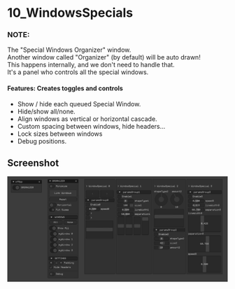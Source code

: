 # 10_WindowsSpecials

### NOTE:  

The "Special Windows Organizer" window.  
Another window called "Organizer" (by default) will be auto drawn!  
This happens internally, and we don't need to handle that.  
It's a panel who controls all the special windows.  

#### Features: Creates toggles and controls  

- Show / hide each queued Special Window.  
- Hide/show all/none.  
- Align windows as vertical or horizontal cascade.
- Custom spacing between windows, hide headers...
- Lock sizes between windows
- Debug positions.

## Screenshot

![](Capture.PNG)